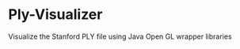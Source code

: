 Ply-Visualizer
==============

Visualize the Stanford PLY file using Java Open GL wrapper libraries
